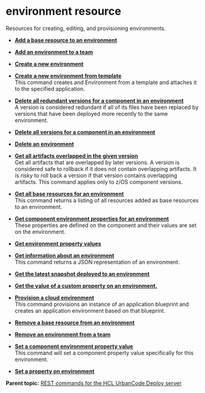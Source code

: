 # environment resource

Resources for creating, editing, and provisioning environments.

-   **[Add a base resource to an environment](../../com.ibm.udeploy.api.doc/topics/rest_cli_environment_addbaseresource_put.md)**  

-   **[Add an environment to a team](../../com.ibm.udeploy.api.doc/topics/rest_cli_environment_teams_put.md)**  

-   **[Create a new environment](../../com.ibm.udeploy.api.doc/topics/rest_cli_environment_createenvironment_put.md)**  

-   **[Create a new environment from template](../../com.ibm.udeploy.api.doc/topics/rest_cli_environment_createenvironmentfromtemplate_put.md)**  
This command creates and Environment from a template and attaches it to the specified application.
-   **[Delete all redundant versions for a component in an environment](../../com.ibm.udeploy.api.doc/topics/rest_cli_envid_redundantversions_componentid_delete.md)**  
A version is considered redundant if all of its files have been replaced by versions that have been deployed more recently to the same environment.
-   **[Delete all versions for a component in an environment](../../com.ibm.udeploy.api.doc/topics/rest_cli_envid_versions_componentid_delete.md)**  

-   **[Delete an environment](../../com.ibm.udeploy.api.doc/topics/rest_cli_environment_deleteenvironment_delete.md)**  

-   **[Get all artifacts overlapped in the given version](../../com.ibm.udeploy.api.doc/topics/rest_cli_envid_componentid_resourceid_overlappingartifacts_versionid_get.md)**  
Get all artifacts that are overlapped by later versions. A version is considered safe to rollback if it does not contain overlapping artifacts. It is risky to roll back a version if that version contains overlapping artifacts. This command applies only to z/OS component versions.
-   **[Get all base resources for an environment](../../com.ibm.udeploy.api.doc/topics/rest_cli_environment_getbaseresources_get.md)**  
This command returns a listing of all resources added as base resources to an environment.
-   **[Get component environment properties for an environment](../../com.ibm.udeploy.api.doc/topics/rest_cli_environment_componentproperties_get.md)**  
These properties are defined on the component and their values are set on the environment.
-   **[Get environment property values](../../com.ibm.udeploy.api.doc/topics/rest_cli_environment_getproperties_get.md)**  

-   **[Get information about an environment](../../com.ibm.udeploy.api.doc/topics/rest_cli_environment_info_get.md)**  
This command returns a JSON representation of an environment.
-   **[Get the latest snapshot deployed to an environment](../../com.ibm.udeploy.api.doc/topics/rest_cli_env_snapshot_get.md)**  

-   **[Get the value of a custom property on an environment.](../../com.ibm.udeploy.api.doc/topics/rest_cli_environment_getproperty_get.md)**  

-   **[Provision a cloud environment](../../com.ibm.udeploy.api.doc/topics/rest_cli_environment_provisionenvironment_put.md)**  
This command provisions an instance of an application blueprint and creates an application environment based on that blueprint.
-   **[Remove a base resource from an environment](../../com.ibm.udeploy.api.doc/topics/rest_cli_environment_removebaseresource_put.md)**  

-   **[Remove an environment from a team](../../com.ibm.udeploy.api.doc/topics/rest_cli_environment_teams_delete.md)**  

-   **[Set a component environment property value](../../com.ibm.udeploy.api.doc/topics/rest_cli_environment_componentproperties_put.md)**  
This command will set a component property value specifically for this environment.
-   **[Set a property on environment](../../com.ibm.udeploy.api.doc/topics/rest_cli_environment_propvalue_put.md)**  


**Parent topic:** [REST commands for the HCL UrbanCode Deploy server](../../com.ibm.udeploy.reference.doc/topics/rest_api_ref_commands.md)

